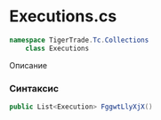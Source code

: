 
# Executions.cs
```csharp
namespace TigerTrade.Tc.Collections  
    class Executions
```

Описание

### Синтаксис
```csharp
public List<Execution> FggwtLlyXjX()
```


                    
                    
